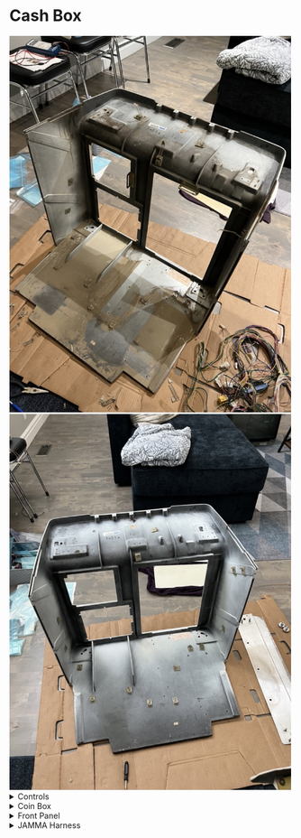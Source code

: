 # Cash Box

<img src="../images/cashbox/insidecashbox.jpeg" width="500">
<img src="../images/cashbox/insidefrontafter.jpeg" width="500">

<details>
<summary> Controls </summary>
<img src="../images/cashbox/cpbefore.jpeg" width="500">

The control panel. This piece is purely plastic and can usually be easily repaired with a bit of bondo. I sanded this piece down to get rid of any rust and then repaired some small cracks / nicks with bondo.

<img src="../images/cashbox/cpsanded.jpeg" width="500">

After sanding and bondo-ing, I eventually had the panel repainted.

<img src="../images/cashbox/cpafter.jpeg" width="500">

Reassembly of the control panel included proper grounding to all metal pieces, a new coin-entry, all new buttons / sticks, and stickers.

</details>

<details>
<summary> Coin Box </summary>
The coin box is held in with screws, but the coin counter is held in with rivets. They can be easily drilled out and replaced with new aluminum rivets if you have a rivet gun (about $30).
<img src="../images/cashbox/cashboxbefore.jpeg" width="500">
<img src="../images/cashbox/cashbox_after.jpeg" width="500">
</details>

<details>
<summary> Front Panel </summary>
<a href="https://www.youtube.com/watch?v=KsF4YLi-4RM">This video</a> shows some of the sandblasting I did to strip down a lot of the paint. All of the metal doors were powder-coated.
<img src="../images/pcparts.jpeg" width="500">

The front panel cable management was completely re-done and all metal pieces (if not painted) were re-zinc plated.

<img src="../images/cashbox/cashbox_comp.jpg" width="500">
<img src="../images/zinc1.jpeg" width="300"> 
<img src="../images/zinc2.jpeg" width="300">
</details>

<details>
<summary> JAMMA Harness</summary>
The JAMMA Harness was in need of serious cleaning. I ended up replacing all AMP-UP connectors with new ones which meant de-pinning each pin and re-setting them. An example of this process can be found <a href=" https://youtu.be/MTrUsybHri8">here</a>

I also completely cleaned the harness in a bucket of 91% IPA and scrubbed.

<img src="../images/cashbox/harness_cln.jpeg" width="500">
<img src="../images/cashbox/harness.jpeg" width="500">

</details>
